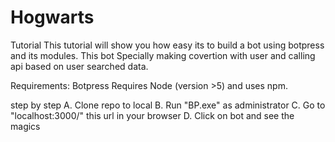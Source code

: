 # Hogwarts

Tutorial
This tutorial will show you how easy its to build a bot using botpress and its modules. This bot Specially making 
covertion with user and calling api based on user searched data.

Requirements:
Botpress Requires Node (version >5) and uses npm.

step by step 
A. Clone repo to local
B. Run "BP.exe" as administrator
C. Go to "localhost:3000/" this url in your browser
D. Click on bot and see the magics
